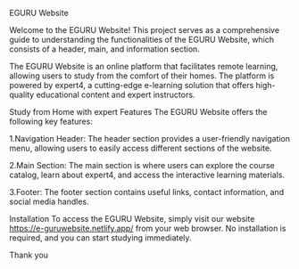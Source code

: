 EGURU Website

Welcome to the EGURU Website! This project serves as a comprehensive guide to understanding the functionalities of the EGURU Website, which consists of a header, main, and information section.

The EGURU Website is an online platform that facilitates remote learning, allowing users to study from the comfort of their homes. The platform is powered by expert4, a cutting-edge e-learning solution that offers high-quality educational content and expert instructors.

Study from Home with expert
Features
The EGURU Website offers the following key features:

1.Navigation Header: The header section provides a user-friendly navigation menu, allowing users to easily access different sections of the website.

2.Main Section: The main section is where users can explore the course catalog, learn about expert4, and access the interactive learning materials.

3.Footer: The footer section contains useful links, contact information, and social media handles.

Installation
To access the EGURU Website, simply visit our website https://e-guruwebsite.netlify.app/ from your web browser. No installation is required, and you can start studying immediately.

Thank you